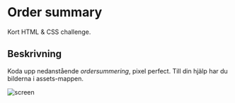 # Order summary
Kort HTML & CSS challenge.

## Beskrivning
Koda upp nedanstående *ordersummering*, pixel perfect. Till din hjälp har du bilderna i assets-mappen.

![screen](/screen.png)
